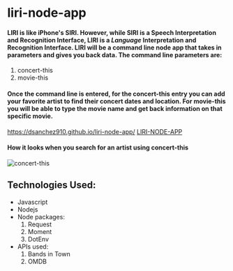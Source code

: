 # liri-node-app

#### LIRI is like iPhone's SIRI. However, while SIRI is a Speech Interpretation and Recognition Interface, LIRI is a _Language_ Interpretation and Recognition Interface. LIRI will be a command line node app that takes in parameters and gives you back data. The command line parameters are:

1. concert-this
1. movie-this

#### Once the command line is entered, for the concert-this entry you can add your favorite artist to find their concert dates and location. For movie-this you will be able to type the movie name and get back information on that specific movie.


https://dsanchez910.github.io/liri-node-app/
[LIRI-NODE-APP](https://dsanchez910.github.io/liri-node-app/)


#### How it looks when you search for an artist using concert-this
![concert-this](https://user-images.githubusercontent.com/51100331/62985333-d9848c80-be04-11e9-9b07-6aa63924302a.PNG)


## Technologies Used:

* Javascript
* Nodejs
* Node packages:
  1. Request
  1. Moment
  1. DotEnv
* APIs used:
  1. Bands in Town
  1. OMDB




